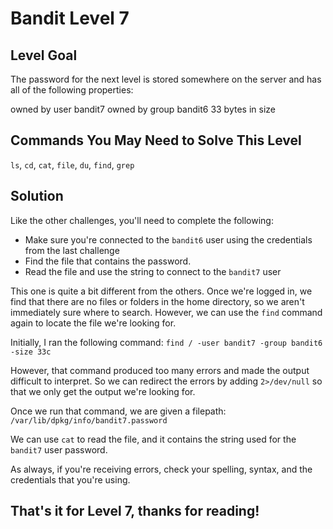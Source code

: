 # Bandit Level 7

## Level Goal

The password for the next level is stored somewhere on the
server and has all of the following properties:

  owned by user bandit7
  owned by group bandit6
  33 bytes in size
  
## Commands You May Need to Solve This Level

`ls`, `cd`, `cat`, `file`, `du`, `find`, `grep`

## Solution

Like the other challenges, you'll need to complete the following:

- Make sure you're connected to the `bandit6` user using the credentials from the last challenge
- Find the file that contains the password.
- Read the file and use the string to connect to the `bandit7` user

This one is quite a bit different from the others. Once we're logged in, we find that there are no files or folders in the home directory,
so we aren't immediately sure where to search. However, we can use the `find` command again to locate the file we're looking for.

Initially, I ran the following command:
`find / -user bandit7 -group bandit6 -size 33c`

However, that command produced too many errors and made the output difficult to interpret. So we can redirect the errors by adding `2>/dev/null`
so that we only get the output we're looking for.

Once we run that command, we are given a filepath:
`/var/lib/dpkg/info/bandit7.password`

We can use `cat` to read the file, and it contains the string used for the `bandit7` user password.

As always, if you're receiving errors, check your spelling, syntax, and the credentials that you're using.

## That's it for Level 7, thanks for reading!
